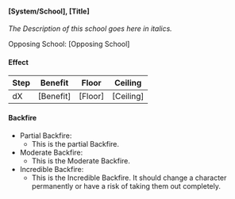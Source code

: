#### [System/School], [Title]
*The Description of this school goes here in italics.*

Opposing School: [Opposing School]
    
#### Effect

| Step | Benefit | Floor | Ceiling |
| - | - | - | - |
| dX | [Benefit] | [Floor] | [Ceiling] |

#### Backfire
- Partial Backfire:
   - This is the partial Backfire.
- Moderate Backfire:
   - This is the Moderate Backfire.
- Incredible Backfire:
   - This is the Incredible Backfire. It should change a character permanently or have a risk of taking them out completely.
